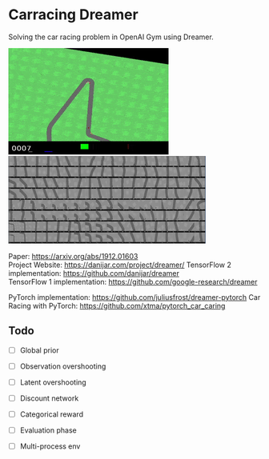 # Carracing Dreamer

Solving the car racing problem in OpenAI Gym using Dreamer.

![drive](images/drive.gif)
![reconsturction](images/reconstruction.png)

Paper: https://arxiv.org/abs/1912.01603  
Project Website: https://danijar.com/project/dreamer/
TensorFlow 2 implementation: https://github.com/danijar/dreamer  
TensorFlow 1 implementation: https://github.com/google-research/dreamer  

PyTorch implementation: https://github.com/juliusfrost/dreamer-pytorch
Car Racing with PyTorch: https://github.com/xtma/pytorch_car_caring

## Todo

- [ ] Global prior
- [ ] Observation overshooting
- [ ] Latent overshooting
- [ ] Discount network
- [ ] Categorical reward
- [ ] Evaluation phase
- [ ] Multi-process env

